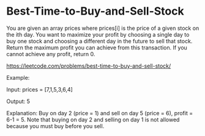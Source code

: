 # Best-Time-to-Buy-and-Sell-Stock
You are given an array prices where prices[i] is the price of a given stock on the ith day.  You want to maximize your profit by choosing a single day to buy one stock and choosing a different day in the future to sell that stock.  Return the maximum profit you can achieve from this transaction. If you cannot achieve any profit, return 0.

https://leetcode.com/problems/best-time-to-buy-and-sell-stock/

Example:

Input: prices = [7,1,5,3,6,4]

Output: 5

Explanation: Buy on day 2 (price = 1) and sell on day 5 (price = 6), profit = 6-1 = 5.
Note that buying on day 2 and selling on day 1 is not allowed because you must buy before you sell.
